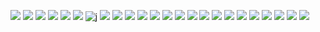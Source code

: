 <!--
**mailpup/mailpup** is a ✨ _special_ ✨ repository because its `README.md` (this file) appears on your GitHub profile.

Here are some ideas to get you started:

- 🔭 I’m currently working on ...
- 🌱 I’m currently learning ...
- 👯 I’m looking to collaborate on ...
- 🤔 I’m looking for help with ...
- 💬 Ask me about ...
- 📫 How to reach me: ...
- 😄 Pronouns: ...
- ⚡ Fun fact: ...
-->
![](https://64.media.tumblr.com/394394d2b266884ba10a08c55974ec2e/ae2bc48f0e866c0a-80/s250x400/2e689faa6fe70533b9bb1729bd027c9e9a610415.gifv) ![](https://64.media.tumblr.com/65cdeb3de09668bdfae46be38741c7b8/e44caed643cd7c49-6b/s250x400/dcd9e358840435953940b3687ca4805846f14603.gifv) ![](https://64.media.tumblr.com/a03276757404067bcffa191e0c8c3630/205be5a1a459e94a-2c/s250x400/ddd6f20745e5a4f3738b97f5034c41c501142c40.pnj) ![](https://64.media.tumblr.com/4dcef48751e7c6b835c2ea0961252523/885375c4674237be-94/s250x400/6d22359a1c339bc4a9da110682a4dd09e93a6c61.gifv) ![](https://64.media.tumblr.com/e891ba30c97944277518c955878f5c3a/20f6411f09dee887-b7/s250x400/28df902551d02544ce70f1ab99475f08d21c7863.gifv) ![](https://64.media.tumblr.com/2adb3fcf80607a967017459b7f738095/d60142a1d76c3ba7-93/s250x400/5fa9f00ccd35e1f334f4ef604a57fba4d97a2625.gifv)
![j](https://64.media.tumblr.com/d60a2a76e7e0621ee3927dda020add3c/aec8b1f5bc7fc193-17/s100x200/2a3407a85269f4390ad183780640f818faebbc48.gifv) ![](https://64.media.tumblr.com/a1347afb635e067237fb8d34c901ad38/aec8b1f5bc7fc193-e8/s100x200/6d755b116848ec7bc5ec69adf3b67142a3760089.gifv) ![](https://64.media.tumblr.com/e1f4fd4eb1e16d46e067af9e26783f11/aec8b1f5bc7fc193-bf/s100x200/982b8f853d89692c52f8789ace4e9bec3348dc93.gifv) ![](https://i.postimg.cc/SK1XLnLH/x5u9qy.gif) ![](https://i.postimg.cc/pTd79LR0/f5k13w.gif) ![](https://i.postimg.cc/Y0zppS3d/54mktx.gif) ![](https://files.catbox.moe/b1muzw.gif) ![](https://64.media.tumblr.com/9765ab7661fe2946d2470ea119d63465/5677c39ed7fe09ff-8f/s100x200/ad0bf6008bc403d6a5a0808d9ea003ae6d9a2be5.pnj) ![](https://64.media.tumblr.com/4c3a07a8dd3be3a7f05ac540c5e04b47/e0c48957be1945be-59/s100x200/87bf4c0930773f859c5b9f1f29f42494613ec15e.pnj)
![](https://64.media.tumblr.com/01b8533b5ce6bbdf62879cae8224e375/7d36f60fcd1fb1f8-77/s250x400/8c80a5b154008624909ee9e81a6a66b6e9a38c6b.pnj) ![](https://64.media.tumblr.com/2cab91897608a03429a592df7e874e87/7e11596e8fea4587-b7/s100x200/10685a45c438c669fa7008f5d65b470b76c97ad3.pnj) ![](https://64.media.tumblr.com/7143d065f5557cc4f6798635a0754077/1afa9357b7203701-2d/s100x200/aab3e3b99482d5f67571f41d1d5f9c33b48e94aa.pnj) ![](https://64.media.tumblr.com/7dc449517c11042cbd281c6031c0fb3f/tumblr_puoar6Ojy11xbgu08o7_100.pnj)  ![](https://64.media.tumblr.com/6a3050523881f44c904c6c62387b24cd/ca0ba616638fdde7-a2/s250x400/67cd94ec4964f20d7fcbe213a3dadc7d6cec23b0.gifv) ![](https://64.media.tumblr.com/e8696d396999234125b8c273e218feeb/ca0ba616638fdde7-1b/s250x400/f3f421fe9a994da206b1a7928ee97aa5771b16ea.gifv) ![](https://64.media.tumblr.com/ce27df090f75f471ebacb59f6dced2f5/adde9bb945624a21-23/s250x400/f606323051c84f6d62a1be8464ce877a45254e81.pnj) ![](https://64.media.tumblr.com/d0418b884b594d21e3e7fdb0eae85b83/67c2772f94babf30-a6/s100x200/b8589639c851424ac10a8ba1f7fd47742e1fbee2.pnj) ![](https://64.media.tumblr.com/2590ddee07aad3a4e3106056b871a99d/deded818584a8be7-2c/s100x200/fd2d843d96f161dbbbfdb36b7aa7f2e1de330da0.pnj)
